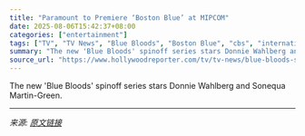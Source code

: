 ```yaml
---
title: "Paramount to Premiere ‘Boston Blue’ at MIPCOM"
date: 2025-08-06T15:42:37+08:00
categories: ["entertainment"]
tags: ["TV", "TV News", "Blue Bloods", "Boston Blue", "cbs", "international", "MIPCOM", "Paramount Global"]
summary: "The new 'Blue Bloods' spinoff series stars Donnie Wahlberg and Sonequa Martin-Green."
source_url: "https://www.hollywoodreporter.com/tv/tv-news/blue-bloods-spinoff-boston-blue-to-premiere-at-mipcom-1236338510/"
---
```


The new 'Blue Bloods' spinoff series stars Donnie Wahlberg and Sonequa Martin-Green.

---

*来源: [原文链接](https://www.hollywoodreporter.com/tv/tv-news/blue-bloods-spinoff-boston-blue-to-premiere-at-mipcom-1236338510/)*
